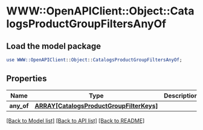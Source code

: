 # WWW::OpenAPIClient::Object::CatalogsProductGroupFiltersAnyOf

## Load the model package
```perl
use WWW::OpenAPIClient::Object::CatalogsProductGroupFiltersAnyOf;
```

## Properties
Name | Type | Description | Notes
------------ | ------------- | ------------- | -------------
**any_of** | [**ARRAY[CatalogsProductGroupFilterKeys]**](CatalogsProductGroupFilterKeys.md) |  | [optional] 

[[Back to Model list]](../README.md#documentation-for-models) [[Back to API list]](../README.md#documentation-for-api-endpoints) [[Back to README]](../README.md)


